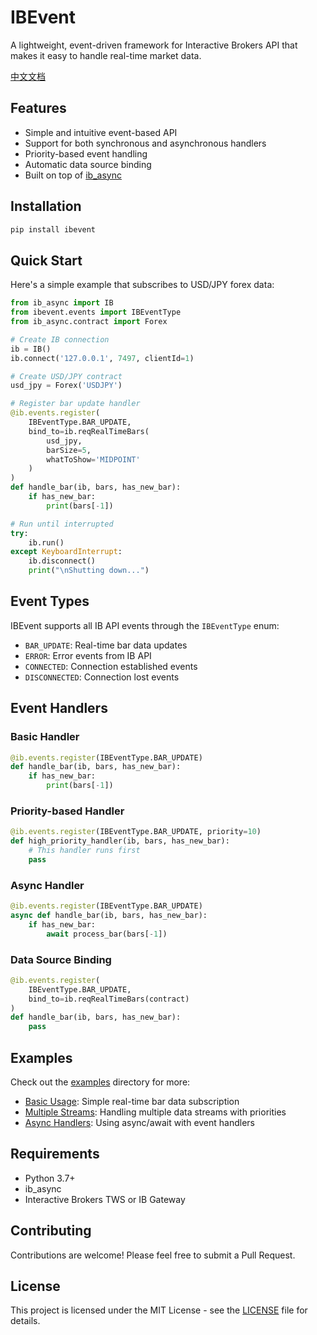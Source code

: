 # IBEvent

A lightweight, event-driven framework for Interactive Brokers API that makes it easy to handle real-time market data.

[中文文档](README_zh.md)

## Features

- Simple and intuitive event-based API
- Support for both synchronous and asynchronous handlers
- Priority-based event handling
- Automatic data source binding
- Built on top of [ib_async](https://github.com/erdewit/ib_async)

## Installation

```bash
pip install ibevent
```

## Quick Start

Here's a simple example that subscribes to USD/JPY forex data:

```python
from ib_async import IB
from ibevent.events import IBEventType
from ib_async.contract import Forex

# Create IB connection
ib = IB()
ib.connect('127.0.0.1', 7497, clientId=1)

# Create USD/JPY contract
usd_jpy = Forex('USDJPY')

# Register bar update handler
@ib.events.register(
    IBEventType.BAR_UPDATE,
    bind_to=ib.reqRealTimeBars(
        usd_jpy,
        barSize=5,
        whatToShow='MIDPOINT'
    )
)
def handle_bar(ib, bars, has_new_bar):
    if has_new_bar:
        print(bars[-1])

# Run until interrupted
try:
    ib.run()
except KeyboardInterrupt:
    ib.disconnect()
    print("\nShutting down...")
```

## Event Types

IBEvent supports all IB API events through the `IBEventType` enum:

- `BAR_UPDATE`: Real-time bar data updates
- `ERROR`: Error events from IB API
- `CONNECTED`: Connection established events
- `DISCONNECTED`: Connection lost events

## Event Handlers

### Basic Handler

```python
@ib.events.register(IBEventType.BAR_UPDATE)
def handle_bar(ib, bars, has_new_bar):
    if has_new_bar:
        print(bars[-1])
```

### Priority-based Handler

```python
@ib.events.register(IBEventType.BAR_UPDATE, priority=10)
def high_priority_handler(ib, bars, has_new_bar):
    # This handler runs first
    pass
```

### Async Handler

```python
@ib.events.register(IBEventType.BAR_UPDATE)
async def handle_bar(ib, bars, has_new_bar):
    if has_new_bar:
        await process_bar(bars[-1])
```

### Data Source Binding

```python
@ib.events.register(
    IBEventType.BAR_UPDATE,
    bind_to=ib.reqRealTimeBars(contract)
)
def handle_bar(ib, bars, has_new_bar):
    pass
```

## Examples

Check out the [examples](examples/) directory for more:

- [Basic Usage](examples/basic_usage.py): Simple real-time bar data subscription
- [Multiple Streams](examples/multiple_streams.py): Handling multiple data streams with priorities
- [Async Handlers](examples/async_handlers.py): Using async/await with event handlers

## Requirements

- Python 3.7+
- ib_async
- Interactive Brokers TWS or IB Gateway

## Contributing

Contributions are welcome! Please feel free to submit a Pull Request.

## License

This project is licensed under the MIT License - see the [LICENSE](LICENSE) file for details.